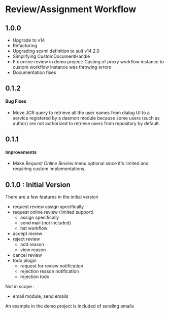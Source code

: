 # Review/Assignment Workflow

## 1.0.0

* Upgrade to v14
* Refactoring
* Upgrading scxml definition to suit v14.2.0
* Simplifying CustomDocumentHandle
* Fix online review in demo project: Casting of proxy workflow instance to custom workflow instance was throwing errors
* Documentation fixes

## 0.1.2

#### Bug Fixes

- Move JCR query to retrieve all the user names from dialog UI to a service registered by a daemon module because some users (such as author) are not authorized to retrieve users from repository by default.

## 0.1.1

#### Improvements

- Make *Request Online Review* menu optional since it's limited and requiring custom implementations.

## 0.1.0 : Initial Version

There are a few features in the initial version

* request review
assign specifically
* request online review (limited support)
   * assign specifically
   * ~~send mail~~ (not included)
   * hst workflow
* accept review
* reject review
   * add reason
   * view reason
* cancel review
* todo plugin 
   * request for review notification
   * rejection reason notification
   * rejection todo

Not in scope :

* email module, send emails

An example in the demo project is included of sending emails
